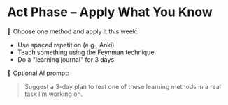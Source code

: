 # Act Phase – Apply What You Know

🧪 Choose one method and apply it this week:
- Use spaced repetition (e.g., Anki)
- Teach something using the Feynman technique
- Do a "learning journal" for 3 days

📌 Optional AI prompt:
> Suggest a 3-day plan to test one of these learning methods in a real task I’m working on.
